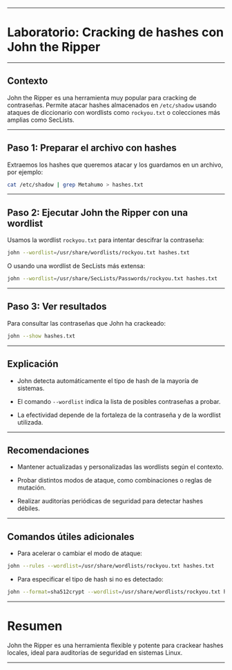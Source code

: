 
---
# Laboratorio: Cracking de hashes con John the Ripper

---

## Contexto

John the Ripper es una herramienta muy popular para cracking de contraseñas. Permite atacar hashes almacenados en `/etc/shadow` usando ataques de diccionario con wordlists como `rockyou.txt` o colecciones más amplias como SecLists.

---

## Paso 1: Preparar el archivo con hashes

Extraemos los hashes que queremos atacar y los guardamos en un archivo, por ejemplo:

```bash
cat /etc/shadow | grep Metahumo > hashes.txt
````

---

## Paso 2: Ejecutar John the Ripper con una wordlist

Usamos la wordlist `rockyou.txt` para intentar descifrar la contraseña:

```bash
john --wordlist=/usr/share/wordlists/rockyou.txt hashes.txt
```

O usando una wordlist de SecLists más extensa:

```bash
john --wordlist=/usr/share/SecLists/Passwords/rockyou.txt hashes.txt
```

---

## Paso 3: Ver resultados

Para consultar las contraseñas que John ha crackeado:

```bash
john --show hashes.txt
```

---

## Explicación

- John detecta automáticamente el tipo de hash de la mayoría de sistemas.
    
- El comando `--wordlist` indica la lista de posibles contraseñas a probar.
    
- La efectividad depende de la fortaleza de la contraseña y de la wordlist utilizada.
    

---

## Recomendaciones

- Mantener actualizadas y personalizadas las wordlists según el contexto.
    
- Probar distintos modos de ataque, como combinaciones o reglas de mutación.
    
- Realizar auditorías periódicas de seguridad para detectar hashes débiles.
    

---

## Comandos útiles adicionales

- Para acelerar o cambiar el modo de ataque:
    

```bash
john --rules --wordlist=/usr/share/wordlists/rockyou.txt hashes.txt
```

- Para especificar el tipo de hash si no es detectado:
    

```bash
john --format=sha512crypt --wordlist=/usr/share/wordlists/rockyou.txt hashes.txt
```

---

# Resumen

John the Ripper es una herramienta flexible y potente para crackear hashes locales, ideal para auditorías de seguridad en sistemas Linux.

---
